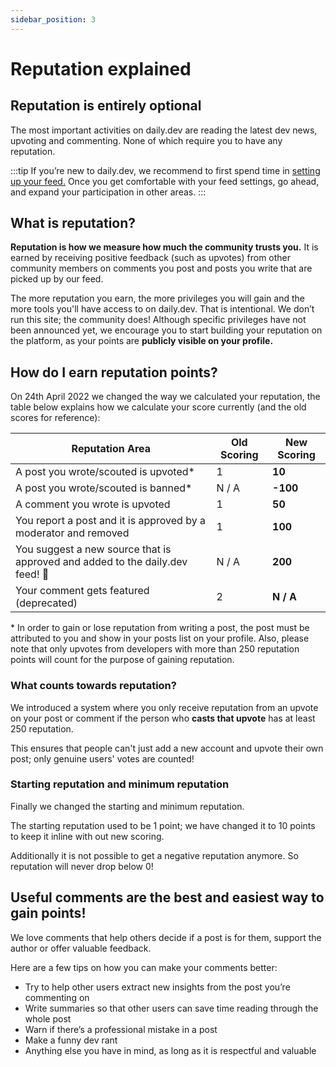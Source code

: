 ```yaml
---
sidebar_position: 3
---
```

# Reputation explained

## Reputation is entirely optional

The most important activities on daily.dev are reading the latest dev news, upvoting and commenting. None of which require you to have any reputation. 

:::tip
If you’re new to daily.dev, we recommend to first spend time in [setting up your feed.](../setting-up-your-feed/filtering-content-feed.md) Once you get comfortable with your feed settings, go ahead, and expand your participation in other areas. 
:::

## What is reputation?

**Reputation is how we measure how much the community trusts you.** It is earned by receiving positive feedback (such as upvotes) from other community members on comments you post and posts you write that are picked up by our feed. 

The more reputation you earn, the more privileges you will gain and the more tools you'll have access to on daily.dev. That is intentional. We don’t run this site; the community does! Although specific privileges have not been announced yet, we encourage you to start building your reputation on the platform, as your points are **publicly visible on your profile.** 

## How do I earn reputation points?
On 24th April 2022 we changed the way we calculated your reputation, the table below explains how we calculate your score currently (and the old scores for reference):

| Reputation Area | Old Scoring | **New Scoring** |
| --- | --- | --- |
| A post you wrote/scouted is upvoted* | 1 | **10** |
| A post you wrote/scouted is banned* | N / A | **-100** |
| A comment you wrote is upvoted | 1 | **50** |
| You report a post and it is approved by a moderator and removed | 1 | **100** |
| You suggest a new source that is approved and added to the daily.dev feed! 🎉 | N / A | **200** |
| Your comment gets featured (deprecated) | 2 | **N / A** |

 \* In order to gain or lose reputation from writing a post, the post must be attributed to you and show in your posts list on your profile. Also, please note that only upvotes from developers with more than 250 reputation points will count for the purpose of gaining reputation.  

### What counts towards reputation?
We introduced a system where you only receive reputation from an upvote on your post or comment if the person who **casts that upvote** has at least 250 reputation. 

This ensures that people can't just add a new account and upvote their own post; only genuine users' votes are counted!

### Starting reputation and minimum reputation
Finally we changed the starting and minimum reputation.

The starting reputation used to be 1 point; we have changed it to 10 points to keep it inline with out new scoring.

Additionally it is not possible to get a negative reputation anymore. So reputation will never drop below 0!


## Useful comments are the best and easiest way to gain points!
We love comments that help others decide if a post is for them, support the author or offer valuable feedback.

Here are a few tips on how you can make your comments better:
* Try to help other users extract new insights from the post you’re commenting on
* Write summaries so that other users can save time reading through the whole post
* Warn if there’s a professional mistake in a post
* Make a funny dev rant
* Anything else you have in mind, as long as it is respectful and valuable
